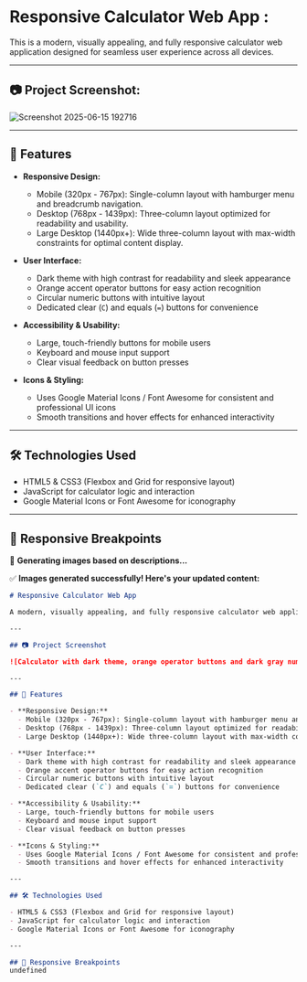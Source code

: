 # Responsive Calculator Web App :

This is a modern, visually appealing, and fully responsive calculator web application designed for seamless user experience across all devices. 

---

## 📷 Project Screenshot:


![Screenshot 2025-06-15 192716](https://github.com/user-attachments/assets/3484c386-52bf-401c-ae04-6c3688d94b43)

---

## 🚀 Features

- **Responsive Design:**  
  - Mobile (320px - 767px): Single-column layout with hamburger menu and breadcrumb navigation.
  - Desktop (768px - 1439px): Three-column layout optimized for readability and usability. 
  - Large Desktop (1440px+): Wide three-column layout with max-width constraints for optimal content display.

- **User Interface:**  
  - Dark theme with high contrast for readability and sleek appearance  
  - Orange accent operator buttons for easy action recognition  
  - Circular numeric buttons with intuitive layout  
  - Dedicated clear (`C`) and equals (`=`) buttons for convenience  

- **Accessibility & Usability:**  
  - Large, touch-friendly buttons for mobile users  
  - Keyboard and mouse input support  
  - Clear visual feedback on button presses  

- **Icons & Styling:**  
  - Uses Google Material Icons / Font Awesome for consistent and professional UI icons  
  - Smooth transitions and hover effects for enhanced interactivity  

---

## 🛠 Technologies Used

- HTML5 & CSS3 (Flexbox and Grid for responsive layout)  
- JavaScript for calculator logic and interaction  
- Google Material Icons or Font Awesome for iconography  

---

## 📱 Responsive Breakpoints


🎨 **Generating images based on descriptions...**

✅ **Images generated successfully! Here's your updated content:**

```markdown
# Responsive Calculator Web App

A modern, visually appealing, and fully responsive calculator web application designed for seamless user experience across all devices. 

---

## 📷 Project Screenshot

![Calculator with dark theme, orange operator buttons and dark gray numeric keypad laid over a blue and purple mandala patterned background, centered on screen](https://storage.googleapis.com/workspace-0f70711f-8b4e-4d94-86f1-2a93ccde5887/image/e5a2db02-6f61-4033-b8f4-5fc28ebea2c2.png)

---

## 🚀 Features

- **Responsive Design:**  
  - Mobile (320px - 767px): Single-column layout with hamburger menu and breadcrumb navigation  
  - Desktop (768px - 1439px): Three-column layout optimized for readability and usability  
  - Large Desktop (1440px+): Wide three-column layout with max-width constraints for optimal content display

- **User Interface:**  
  - Dark theme with high contrast for readability and sleek appearance  
  - Orange accent operator buttons for easy action recognition  
  - Circular numeric buttons with intuitive layout  
  - Dedicated clear (`C`) and equals (`=`) buttons for convenience  

- **Accessibility & Usability:**  
  - Large, touch-friendly buttons for mobile users  
  - Keyboard and mouse input support  
  - Clear visual feedback on button presses  

- **Icons & Styling:**  
  - Uses Google Material Icons / Font Awesome for consistent and professional UI icons  
  - Smooth transitions and hover effects for enhanced interactivity  

---

## 🛠 Technologies Used

- HTML5 & CSS3 (Flexbox and Grid for responsive layout)  
- JavaScript for calculator logic and interaction  
- Google Material Icons or Font Awesome for iconography  

---

## 📱 Responsive Breakpoints
undefined
